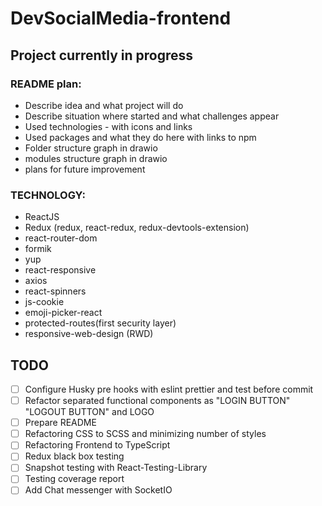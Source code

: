 # DevSocialMedia-frontend

## Project currently in progress

### README plan:
- Describe idea and what project will do
- Describe situation where started and what challenges appear
- Used technologies - with icons and links
- Used packages and what they do here with links to npm
- Folder structure graph in drawio
- modules structure graph in drawio
- plans for future improvement

### TECHNOLOGY:
- ReactJS
- Redux (redux, react-redux, redux-devtools-extension)
- react-router-dom
- formik
- yup
- react-responsive
- axios
- react-spinners
- js-cookie
- emoji-picker-react
- protected-routes(first security layer)
- responsive-web-design (RWD)


## TODO
- [ ] Configure Husky pre hooks with eslint prettier and test before commit
- [ ] Refactor separated functional components as "LOGIN BUTTON" "LOGOUT BUTTON" and LOGO
- [ ] Prepare README
- [ ] Refactoring CSS to SCSS and minimizing number of styles
- [ ] Refactoring Frontend to TypeScript
- [ ] Redux black box testing
- [ ] Snapshot testing with React-Testing-Library
- [ ] Testing coverage report
- [ ] Add Chat messenger with SocketIO
